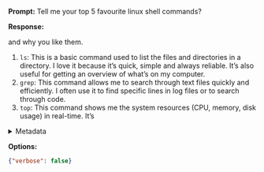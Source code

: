 **Prompt:**
Tell me your top 5 favourite linux shell commands?

**Response:**

 and why you like them.

1. `ls`: This is a basic command used to list the files and directories in a directory. I love it because it’s quick, simple and always reliable. It’s also useful for getting an overview of what’s on my computer.
2. `grep`: This command allows me to search through text files quickly and efficiently. I often use it to find specific lines in log files or to search through code.
3. `top`: This command shows me the system resources (CPU, memory, disk usage) in real-time. It’s

<details><summary>Metadata</summary>

- Duration: 38673 ms
- Datetime: 2023-08-08T14:19:28.850802
- Model: wizardlm-1.0-uncensored-llama2-13b.ggmlv3.q4_K_S

</details>

**Options:**
```json
{"verbose": false}
```

